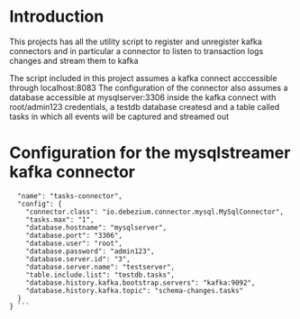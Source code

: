 # Introduction
This projects has all the utility script to register and unregister kafka connectors and in particular a connector to listen to transaction logs changes and stream them to kafka


The script included in this project assumes a kafka connect acccessible through localhost:8083
The configuration of the connector also assumes a database accessible at mysqlserver:3306 inside the kafka connect with root/admin123 credentials, a testdb database createsd and a table called tasks in which all events will be captured and streamed out

# Configuration for the mysqlstreamer kafka connector

``` {
  "name": "tasks-connector",  
  "config": {  
    "connector.class": "io.debezium.connector.mysql.MySqlConnector",
    "tasks.max": "1",  
    "database.hostname": "mysqlserver",  
    "database.port": "3306",
    "database.user": "root",
    "database.password": "admin123",
    "database.server.id": "3",  
    "database.server.name": "testserver",  
    "table.include.list": "testdb.tasks",
    "database.history.kafka.bootstrap.servers": "kafka:9092",  
    "database.history.kafka.topic": "schema-changes.tasks"  
  }
} ```
